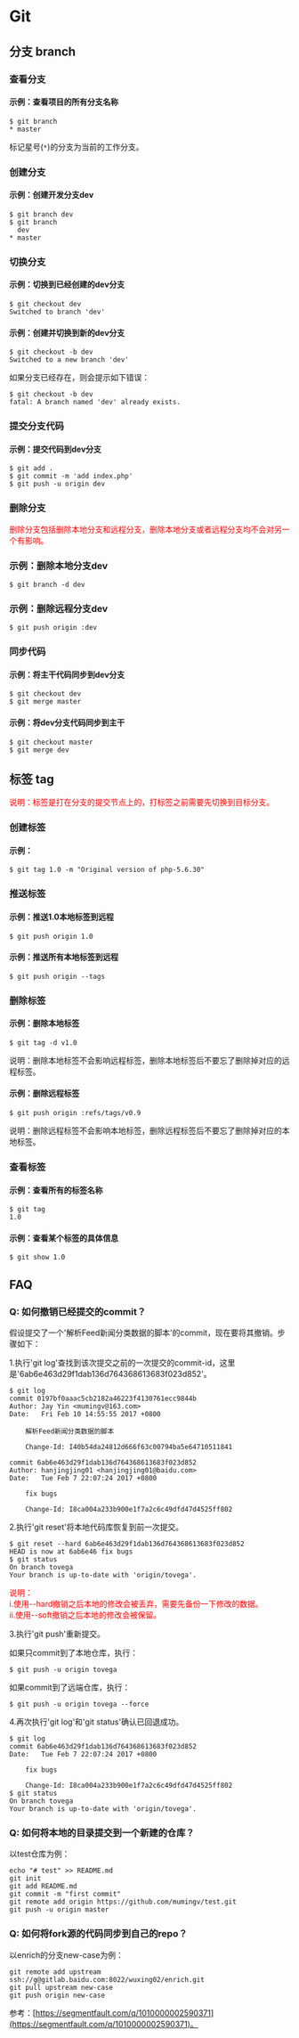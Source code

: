 # Git

## 分支 branch

### 查看分支

#### 示例：查看项目的所有分支名称

```
$ git branch
* master
```

标记星号(`*`)的分支为当前的工作分支。


### 创建分支

#### 示例：创建开发分支dev

```
$ git branch dev
$ git branch
  dev
* master
```


### 切换分支

#### 示例：切换到已经创建的dev分支

```
$ git checkout dev
Switched to branch 'dev'
```


#### 示例：创建并切换到新的dev分支

```
$ git checkout -b dev
Switched to a new branch 'dev'
```

如果分支已经存在，则会提示如下错误：
```
$ git checkout -b dev
fatal: A branch named 'dev' already exists.
```


### 提交分支代码

#### 示例：提交代码到dev分支

```
$ git add .
$ git commit -m 'add index.php'
$ git push -u origin dev
```


### 删除分支

<font color="red">删除分支包括删除本地分支和远程分支，删除本地分支或者远程分支均不会对另一个有影响。</font>

### 示例：删除本地分支dev

```
$ git branch -d dev
```

### 示例：删除远程分支dev

```
$ git push origin :dev
```


### 同步代码

#### 示例：将主干代码同步到dev分支

```
$ git checkout dev
$ git merge master
```

#### 示例：将dev分支代码同步到主干

```
$ git checkout master
$ git merge dev
```


## 标签 tag 

<font color="red">
说明：标签是打在分支的提交节点上的，打标签之前需要先切换到目标分支。
</font>

### 创建标签

#### 示例：

```
$ git tag 1.0 -m "Original version of php-5.6.30"
```


### 推送标签

#### 示例：推送1.0本地标签到远程

```
$ git push origin 1.0
```


#### 示例：推送所有本地标签到远程

```
$ git push origin --tags
```


### 删除标签

#### 示例：删除本地标签

```
$ git tag -d v1.0
```

说明：删除本地标签不会影响远程标签，删除本地标签后不要忘了删除掉对应的远程标签。


#### 示例：删除远程标签

```
$ git push origin :refs/tags/v0.9
```

说明：删除远程标签不会影响本地标签，删除远程标签后不要忘了删除掉对应的本地标签。


### 查看标签

#### 示例：查看所有的标签名称

```
$ git tag
1.0
```


#### 示例：查看某个标签的具体信息

```
$ git show 1.0
```


## FAQ

### Q: 如何撤销已经提交的commit？

假设提交了一个'解析Feed新闻分类数据的脚本'的commit，现在要将其撤销。步骤如下：

1.执行'git log'查找到该次提交之前的一次提交的commit-id，这里是'6ab6e463d29f1dab136d764368613683f023d852'。

```
$ git log
commit 0197bf0aaac5cb2182a46223f4130761ecc9844b
Author: Jay Yin <mumingv@163.com>
Date:   Fri Feb 10 14:55:55 2017 +0800

    解析Feed新闻分类数据的脚本
    
    Change-Id: I40b54da24812d666f63c00794ba5e64710511841

commit 6ab6e463d29f1dab136d764368613683f023d852
Author: hanjingjing01 <hanjingjing01@baidu.com>
Date:   Tue Feb 7 22:07:24 2017 +0800

    fix bugs
    
    Change-Id: I8ca004a233b900e1f7a2c6c49dfd47d4525ff802
```

2.执行'git reset'将本地代码库恢复到前一次提交。

```
$ git reset --hard 6ab6e463d29f1dab136d764368613683f023d852
HEAD is now at 6ab6e46 fix bugs
$ git status
On branch tovega
Your branch is up-to-date with 'origin/tovega'.
```

<font color="red">
说明：</br>
i.使用--hard撤销之后本地的修改会被丢弃，需要先备份一下修改的数据。</br>
ii.使用--soft撤销之后本地的修改会被保留。
</font>

3.执行'git push'重新提交。

如果只commit到了本地仓库，执行：

```
$ git push -u origin tovega
```

如果commit到了远端仓库，执行：

```
$ git push -u origin tovega --force
```

4.再次执行'git log'和'git status'确认已回退成功。

```
$ git log
commit 6ab6e463d29f1dab136d764368613683f023d852
Date:   Tue Feb 7 22:07:24 2017 +0800

    fix bugs
    
    Change-Id: I8ca004a233b900e1f7a2c6c49dfd47d4525ff802
$ git status
On branch tovega
Your branch is up-to-date with 'origin/tovega'.
```


### Q: 如何将本地的目录提交到一个新建的仓库？

以test仓库为例：

```
echo "# test" >> README.md
git init
git add README.md
git commit -m "first commit"
git remote add origin https://github.com/mumingv/test.git
git push -u origin master
```


### Q: 如何将fork源的代码同步到自己的repo？

以enrich的分支new-case为例：

```
git remote add upstream ssh://g@gitlab.baidu.com:8022/wuxing02/enrich.git
git pull upstream new-case
git push origin new-case
```

参考：[https://segmentfault.com/q/1010000002590371](https://segmentfault.com/q/1010000002590371)。

